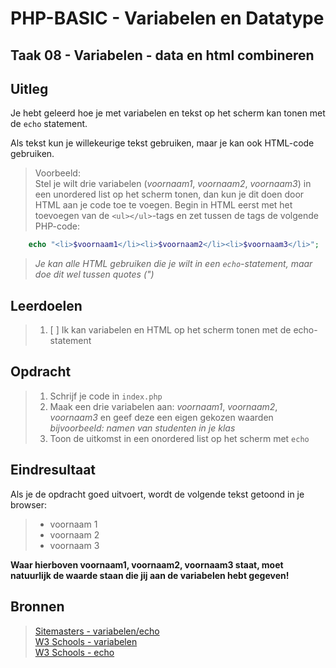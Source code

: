 # PHP-BASIC - Variabelen en Datatype

## Taak 08 - Variabelen - data en html combineren

## Uitleg

Je hebt geleerd hoe je met variabelen en tekst op het scherm kan tonen met de `echo` statement.
>
Als tekst kun je willekeurige tekst gebruiken, maar je kan ook HTML-code gebruiken.

>Voorbeeld:  
Stel je wilt drie variabelen (_voornaam1_, _voornaam2_, _voornaam3_) in een unordered list op het scherm tonen, dan kun je dit doen door HTML aan je code toe te voegen. Begin in HTML eerst met het toevoegen van de `<ul></ul>`-tags
en zet tussen de tags de volgende PHP-code:

```php
    echo "<li>$voornaam1</li><li>$voornaam2</li><li>$voornaam3</li>";
```

>_Je kan alle HTML gebruiken die je wilt in een `echo`-statement, maar doe dit wel tussen quotes (")_
>
## Leerdoelen

>1. [ ] Ik kan variabelen en HTML op het scherm tonen met de echo-statement

## Opdracht

>1. Schrijf je code in `index.php`
>2. Maak een drie variabelen aan: _voornaam1_, _voornaam2_, _voornaam3_ en geef deze een eigen gekozen waarden _bijvoorbeeld: namen van studenten in je klas_
>3. Toon de uitkomst in een onordered list op het scherm met `echo`

## Eindresultaat

Als je de opdracht goed uitvoert, wordt de volgende tekst getoond in je browser:

> * voornaam 1
> * voornaam 2
> * voornaam 3

__Waar hierboven voornaam1, voornaam2, voornaam3 staat, moet natuurlijk de waarde staan die jij aan de variabelen hebt gegeven!__

## Bronnen

>[Sitemasters - variabelen/echo](http://www.sitemasters.be/tutorials/1/1/3/PHP/Variabelen_in_PHP#wat)  
>[W3 Schools - variabelen](https://www.w3schools.com/php/php_variables.asp)  
>[W3 Schools - echo](https://www.w3schools.com/php/php_echo_print.asp)  

<!--- ------------ DIT COMMENTAAR LATEN STAAN AUB ------------
------------------ ------------------------------ ------------
------------------ eagle ref:36378698
------------------ ------------------------------ ------------
------------------ DIT COMMENTAAR LATEN STAAN AUB -------- -->
